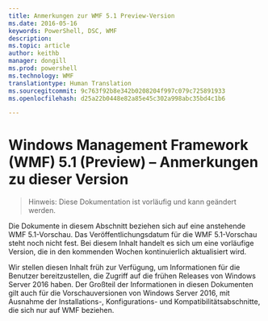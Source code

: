 ```yaml
---
title: Anmerkungen zur WMF 5.1 Preview-Version
ms.date: 2016-05-16
keywords: PowerShell, DSC, WMF
description: 
ms.topic: article
author: keithb
manager: dongill
ms.prod: powershell
ms.technology: WMF
translationtype: Human Translation
ms.sourcegitcommit: 9c763f92b8e342b0208204f997c079c725891933
ms.openlocfilehash: d25a22b0448e82a85e45c302a998abc35bd4c1b6

---
```


# Windows Management Framework (WMF) 5.1 (Preview) – Anmerkungen zu dieser Version #

> Hinweis: Diese Dokumentation ist vorläufig und kann geändert werden.

Die Dokumente in diesem Abschnitt beziehen sich auf eine anstehende WMF 5.1-Vorschau. Das Veröffentlichungsdatum für die WMF 5.1-Vorschau steht noch nicht fest. Bei diesem Inhalt handelt es sich um eine vorläufige Version, die in den kommenden Wochen kontinuierlich aktualisiert wird. 

Wir stellen diesen Inhalt früh zur Verfügung, um Informationen für die Benutzer bereitzustellen, die Zugriff auf die frühen Releases von Windows Server 2016 haben. Der Großteil der Informationen in diesen Dokumenten gilt auch für die Vorschauversionen von Windows Server 2016, mit Ausnahme der Installations-, Konfigurations- und Kompatibilitätsabschnitte, die sich nur auf WMF beziehen.










<!--HONumber=Jul16_HO2-->


